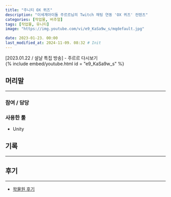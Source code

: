```yaml
---
title: "주니티 OX 퀴즈"
description: "이세계아이돌 주르르님의 Twitch 채팅 연동 'OX 퀴즈' 컨텐츠"
categories: [작업물, 버추얼]
tags: [작업물, 유니티]
image: "https://img.youtube.com/vi/e9_KaSa9w_s/mqdefault.jpg"

date: 2023-01-23. 00:00
last_modified_at: 2024-11-09. 08:32 # Init
---
```


[2023.01.22 / 설날 특집 방송] - 주르르 다시보기  
{% include embed/youtube.html id = "e9_KaSa9w_s" %}

## 머리말

---

### 참여 / 담당

### 사용한 툴

- Unity

## 기록

---

## 후기

---

- [왁물원 후기](https://cafe.naver.com/steamindiegame/9470097)
